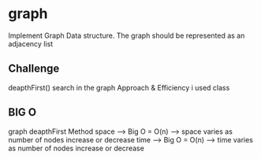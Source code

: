 # graph
Implement Graph Data structure. The graph should be represented as an adjacency list

## Challenge
deapthFirst() search in the graph
Approach & Efficiency
i used class

## BIG O
graph
deapthFirst Method
space --> Big O = O(n) --> space varies as number of nodes increase or decrease
time --> Big O = O(n) --> time varies as number of nodes increase or decrease